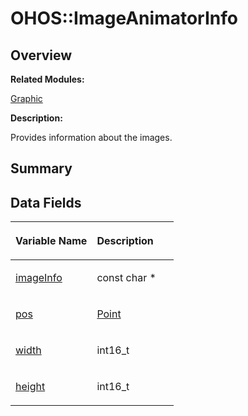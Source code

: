 # OHOS::ImageAnimatorInfo<a name="ZH-CN_TOPIC_0000001055078163"></a>

## **Overview**<a name="section2061739942093534"></a>

**Related Modules:**

[Graphic](Graphic.md)

**Description:**

Provides information about the images. 

## **Summary**<a name="section1614276270093534"></a>

## Data Fields<a name="pub-attribs"></a>

<a name="table595847034093534"></a>
<table><thead align="left"><tr id="row490009588093534"><th class="cellrowborder" valign="top" width="50%" id="mcps1.1.3.1.1"><p id="p941983618093534"><a name="p941983618093534"></a><a name="p941983618093534"></a>Variable Name</p>
</th>
<th class="cellrowborder" valign="top" width="50%" id="mcps1.1.3.1.2"><p id="p771597883093534"><a name="p771597883093534"></a><a name="p771597883093534"></a>Description</p>
</th>
</tr>
</thead>
<tbody><tr id="row215337271093534"><td class="cellrowborder" valign="top" width="50%" headers="mcps1.1.3.1.1 "><p id="p1954404935093534"><a name="p1954404935093534"></a><a name="p1954404935093534"></a><a href="Graphic.md#gab445a69c14b79bc38160c2c7f93aeae9">imageInfo</a></p>
</td>
<td class="cellrowborder" valign="top" width="50%" headers="mcps1.1.3.1.2 "><p id="p1742656747093534"><a name="p1742656747093534"></a><a name="p1742656747093534"></a>const char *&nbsp;</p>
</td>
</tr>
<tr id="row847725039093534"><td class="cellrowborder" valign="top" width="50%" headers="mcps1.1.3.1.1 "><p id="p43180762093534"><a name="p43180762093534"></a><a name="p43180762093534"></a><a href="Graphic.md#ga5f2a2382f2db4c6dd38803dff9ff1a86">pos</a></p>
</td>
<td class="cellrowborder" valign="top" width="50%" headers="mcps1.1.3.1.2 "><p id="p152550996093534"><a name="p152550996093534"></a><a name="p152550996093534"></a><a href="OHOS-Point.md">Point</a>&nbsp;</p>
</td>
</tr>
<tr id="row476163579093534"><td class="cellrowborder" valign="top" width="50%" headers="mcps1.1.3.1.1 "><p id="p762151697093534"><a name="p762151697093534"></a><a name="p762151697093534"></a><a href="Graphic.md#gacf365facd8be0e934f4d776097ffd807">width</a></p>
</td>
<td class="cellrowborder" valign="top" width="50%" headers="mcps1.1.3.1.2 "><p id="p929005859093534"><a name="p929005859093534"></a><a name="p929005859093534"></a>int16_t&nbsp;</p>
</td>
</tr>
<tr id="row1567730836093534"><td class="cellrowborder" valign="top" width="50%" headers="mcps1.1.3.1.1 "><p id="p1067537186093534"><a name="p1067537186093534"></a><a name="p1067537186093534"></a><a href="Graphic.md#gafa300e18e8ed8a75adcdeb5d71c407d0">height</a></p>
</td>
<td class="cellrowborder" valign="top" width="50%" headers="mcps1.1.3.1.2 "><p id="p295600326093534"><a name="p295600326093534"></a><a name="p295600326093534"></a>int16_t&nbsp;</p>
</td>
</tr>
</tbody>
</table>

